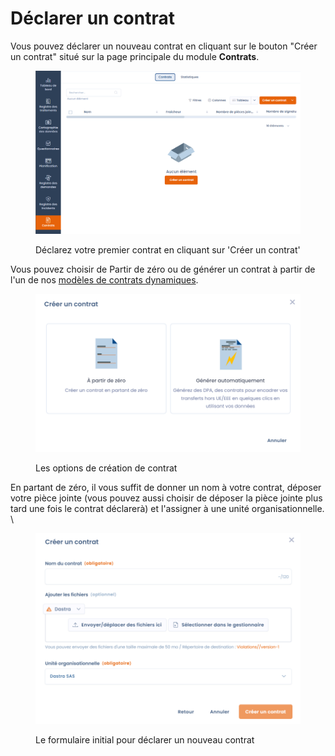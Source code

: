 # Déclarer un contrat

Vous pouvez déclarer un nouveau contrat en cliquant sur le bouton "Créer un contrat" situé sur la page principale du module **Contrats**.&#x20;

<figure><img src="../../.gitbook/assets/image (319).png" alt=""><figcaption><p>Déclarez votre premier contrat en cliquant sur 'Créer un contrat'</p></figcaption></figure>



Vous pouvez choisir de Partir de zéro ou de générer un contrat à partir de l'un de nos [modèles de contrats dynamiques](modeles-de-contrats-dynamiques.md).

<figure><img src="../../.gitbook/assets/image (364).png" alt=""><figcaption><p>Les options de création de contrat</p></figcaption></figure>

En partant de zéro, il vous suffit de donner un nom à votre contrat, déposer votre pièce jointe (vous pouvez aussi choisir de déposer la pièce jointe plus tard une fois le contrat déclarerà) et l'assigner à une unité organisationnelle.\
\


<figure><img src="../../.gitbook/assets/image (366).png" alt=""><figcaption><p>Le formulaire initial pour déclarer un nouveau contrat</p></figcaption></figure>
